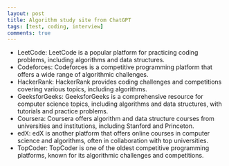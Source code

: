```yaml
---
layout: post
title: Algorithm study site from ChatGPT
tags: [test, coding, interview]
comments: true
---
```


- LeetCode: LeetCode is a popular platform for practicing coding problems, including algorithms and data structures.
- Codeforces: Codeforces is a competitive programming platform that offers a wide range of algorithmic challenges.
- HackerRank: HackerRank provides coding challenges and competitions covering various topics, including algorithms.
- GeeksforGeeks: GeeksforGeeks is a comprehensive resource for computer science topics, including algorithms and data structures, with tutorials and practice problems.
- Coursera: Coursera offers algorithm and data structure courses from universities and institutions, including Stanford and Princeton.
- edX: edX is another platform that offers online courses in computer science and algorithms, often in collaboration with top universities.
- TopCoder: TopCoder is one of the oldest competitive programming platforms, known for its algorithmic challenges and competitions.
